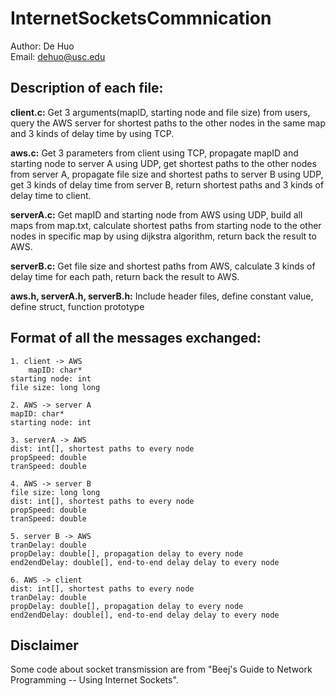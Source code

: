 InternetSocketsCommnication
================
Author: De Huo  
Email: dehuo@usc.edu

## Description of each file:  
__client.c:__ Get 3 arguments(mapID, starting node and file size) from users, query the AWS server for shortest paths to the other nodes in the same map and 3 kinds of delay time by using TCP.  

__aws.c:__ Get 3 parameters from client using TCP, propagate mapID and starting node to server A using UDP, get shortest paths to the other nodes from server A, propagate file size and shortest paths to server B using UDP, get 3 kinds of delay time from server B, return shortest paths and 3 kinds of delay time to client.  

__serverA.c:__ Get mapID and starting node from AWS using UDP, build all maps from map.txt, calculate shortest paths from starting node to the other nodes in specific map by using dijkstra algorithm,	return back the result to AWS.  

__serverB.c:__ Get file size and shortest paths from AWS, calculate 3 kinds of delay time for each path, return back the result to AWS.  

__aws.h, serverA.h, serverB.h:__ Include header files, define constant value, define struct, function prototype

## Format of all the messages exchanged:
   	1. client -> AWS
    	mapID: char* 
	starting node: int
	file size: long long
	
   	2. AWS -> server A
   	mapID: char* 
	starting node: int 
	
   	3. serverA -> AWS
	dist: int[], shortest paths to every node 
	propSpeed: double
	tranSpeed: double

   	4. AWS -> server B
   	file size: long long
	dist: int[], shortest paths to every node 
	propSpeed: double
	tranSpeed: double
	
	5. server B -> AWS
	tranDelay: double
	propDelay: double[], propagation delay to every node
	end2endDelay: double[], end-to-end delay delay to every node

	6. AWS -> client
	dist: int[], shortest paths to every node
	tranDelay: double
	propDelay: double[], propagation delay to every node
	end2endDelay: double[], end-to-end delay delay to every node

## Disclaimer
Some code about socket transmission are from "Beej's Guide to Network Programming -- Using Internet Sockets". 
